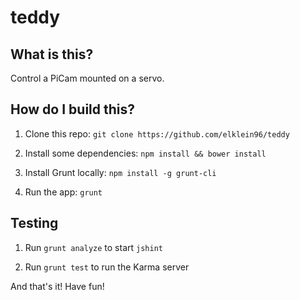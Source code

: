 # teddy

## What is this?

Control a PiCam mounted on a servo. 

## How do I build this?

1. Clone this repo: `git clone https://github.com/elklein96/teddy`

2. Install some dependencies: `npm install && bower install`

3. Install Grunt locally: `npm install -g grunt-cli`

4. Run the app: `grunt`

## Testing

1. Run `grunt analyze` to start `jshint`

2. Run `grunt test` to run the Karma server

And that's it! Have fun!